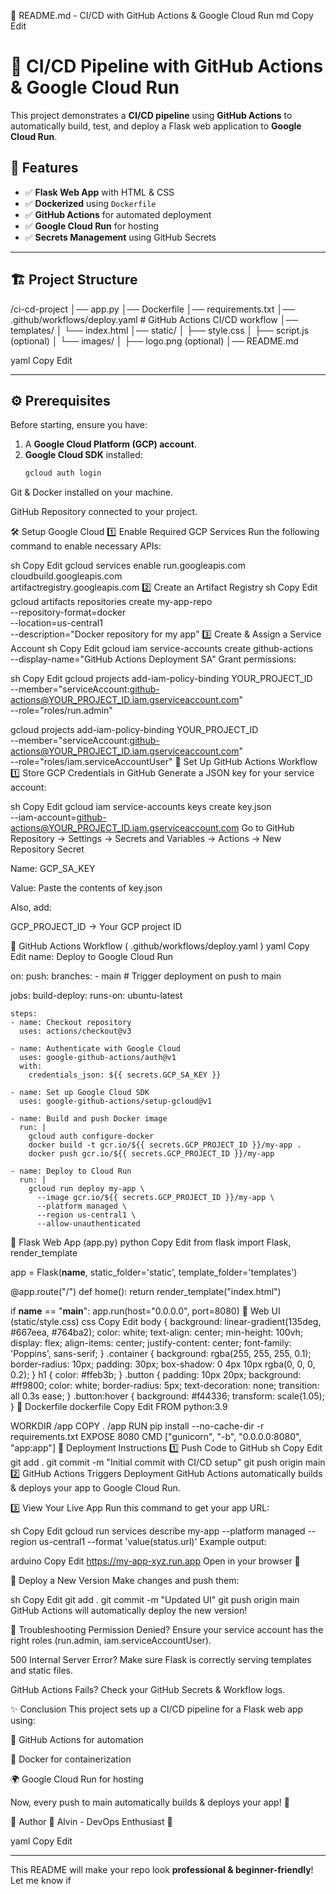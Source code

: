 📜 README.md - CI/CD with GitHub Actions & Google Cloud Run
md
Copy
Edit
# 🚀 CI/CD Pipeline with GitHub Actions & Google Cloud Run

This project demonstrates a **CI/CD pipeline** using **GitHub Actions** to automatically build, test, and deploy a Flask web application to **Google Cloud Run**.

## 🎯 Features
- ✅ **Flask Web App** with HTML & CSS
- ✅ **Dockerized** using `Dockerfile`
- ✅ **GitHub Actions** for automated deployment
- ✅ **Google Cloud Run** for hosting
- ✅ **Secrets Management** using GitHub Secrets

---

## 🏗️ Project Structure

/ci-cd-project │── app.py │── Dockerfile │── requirements.txt │── .github/workflows/deploy.yaml # GitHub Actions CI/CD workflow │── templates/ │ └── index.html │── static/ │ ├── style.css │ ├── script.js (optional) │ └── images/ │ ├── logo.png (optional) │── README.md

yaml
Copy
Edit

---

## ⚙️ Prerequisites

Before starting, ensure you have:

1. A **Google Cloud Platform (GCP) account**.
2. **Google Cloud SDK** installed:  
   ```sh
   gcloud auth login
Git & Docker installed on your machine.

GitHub Repository connected to your project.

🛠️ Setup Google Cloud
1️⃣ Enable Required GCP Services
Run the following command to enable necessary APIs:

sh
Copy
Edit
gcloud services enable run.googleapis.com \
    cloudbuild.googleapis.com \
    artifactregistry.googleapis.com
2️⃣ Create an Artifact Registry
sh
Copy
Edit
gcloud artifacts repositories create my-app-repo \
    --repository-format=docker \
    --location=us-central1 \
    --description="Docker repository for my app"
3️⃣ Create & Assign a Service Account
sh
Copy
Edit
gcloud iam service-accounts create github-actions \
    --display-name="GitHub Actions Deployment SA"
Grant permissions:

sh
Copy
Edit
gcloud projects add-iam-policy-binding YOUR_PROJECT_ID \
    --member="serviceAccount:github-actions@YOUR_PROJECT_ID.iam.gserviceaccount.com" \
    --role="roles/run.admin"

gcloud projects add-iam-policy-binding YOUR_PROJECT_ID \
    --member="serviceAccount:github-actions@YOUR_PROJECT_ID.iam.gserviceaccount.com" \
    --role="roles/iam.serviceAccountUser"
🚀 Set Up GitHub Actions Workflow
1️⃣ Store GCP Credentials in GitHub
Generate a JSON key for your service account:

sh
Copy
Edit
gcloud iam service-accounts keys create key.json \
    --iam-account=github-actions@YOUR_PROJECT_ID.iam.gserviceaccount.com
Go to GitHub Repository → Settings → Secrets and Variables → Actions → New Repository Secret

Name: GCP_SA_KEY

Value: Paste the contents of key.json

Also, add:

GCP_PROJECT_ID → Your GCP project ID

📜 GitHub Actions Workflow ( .github/workflows/deploy.yaml )
yaml
Copy
Edit
name: Deploy to Google Cloud Run

on:
  push:
    branches:
      - main  # Trigger deployment on push to main

jobs:
  build-deploy:
    runs-on: ubuntu-latest

    steps:
    - name: Checkout repository
      uses: actions/checkout@v3

    - name: Authenticate with Google Cloud
      uses: google-github-actions/auth@v1
      with:
        credentials_json: ${{ secrets.GCP_SA_KEY }}

    - name: Set up Google Cloud SDK
      uses: google-github-actions/setup-gcloud@v1

    - name: Build and push Docker image
      run: |
        gcloud auth configure-docker
        docker build -t gcr.io/${{ secrets.GCP_PROJECT_ID }}/my-app .
        docker push gcr.io/${{ secrets.GCP_PROJECT_ID }}/my-app

    - name: Deploy to Cloud Run
      run: |
        gcloud run deploy my-app \
          --image gcr.io/${{ secrets.GCP_PROJECT_ID }}/my-app \
          --platform managed \
          --region us-central1 \
          --allow-unauthenticated
📝 Flask Web App (app.py)
python
Copy
Edit
from flask import Flask, render_template

app = Flask(__name__, static_folder='static', template_folder='templates')

@app.route("/")
def home():
    return render_template("index.html")

if __name__ == "__main__":
    app.run(host="0.0.0.0", port=8080)
🎨 Web UI (static/style.css)
css
Copy
Edit
body {
    background: linear-gradient(135deg, #667eea, #764ba2);
    color: white;
    text-align: center;
    min-height: 100vh;
    display: flex;
    align-items: center;
    justify-content: center;
    font-family: 'Poppins', sans-serif;
}
.container {
    background: rgba(255, 255, 255, 0.1);
    border-radius: 10px;
    padding: 30px;
    box-shadow: 0 4px 10px rgba(0, 0, 0, 0.2);
}
h1 { color: #ffeb3b; }
.button {
    padding: 10px 20px;
    background: #ff9800;
    color: white;
    border-radius: 5px;
    text-decoration: none;
    transition: all 0.3s ease;
}
.button:hover { background: #f44336; transform: scale(1.05); }
🐳 Dockerfile
dockerfile
Copy
Edit
FROM python:3.9

WORKDIR /app
COPY . /app
RUN pip install --no-cache-dir -r requirements.txt
EXPOSE 8080
CMD ["gunicorn", "-b", "0.0.0.0:8080", "app:app"]
📌 Deployment Instructions
1️⃣ Push Code to GitHub
sh
Copy
Edit
git add .
git commit -m "Initial commit with CI/CD setup"
git push origin main
2️⃣ GitHub Actions Triggers Deployment
GitHub Actions automatically builds & deploys your app to Google Cloud Run.

3️⃣ View Your Live App
Run this command to get your app URL:

sh
Copy
Edit
gcloud run services describe my-app --platform managed --region us-central1 --format 'value(status.url)'
Example output:

arduino
Copy
Edit
https://my-app-xyz.run.app
Open in your browser 🎉

🚀 Deploy a New Version
Make changes and push them:

sh
Copy
Edit
git add .
git commit -m "Updated UI"
git push origin main
GitHub Actions will automatically deploy the new version!

📌 Troubleshooting
Permission Denied? Ensure your service account has the right roles (run.admin, iam.serviceAccountUser).

500 Internal Server Error? Make sure Flask is correctly serving templates and static files.

GitHub Actions Fails? Check your GitHub Secrets & Workflow logs.

✨ Conclusion
This project sets up a CI/CD pipeline for a Flask web app using:

🐙 GitHub Actions for automation

🐳 Docker for containerization

🌍 Google Cloud Run for hosting

Now, every push to main automatically builds & deploys your app! 🚀

📌 Author
👤 Alvin - DevOps Enthusiast 🚀

yaml
Copy
Edit

---

This README will make your repo look **professional & beginner-friendly**! Let me know if 
